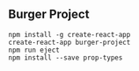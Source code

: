 ## Burger Project

```npm install -g create-react-app```<br />
```create-react-app burger-project```<br />
```npm run eject```<br />
```npm install --save prop-types```<br />
